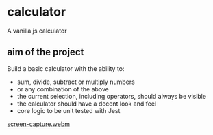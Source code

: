 # calculator

A vanilla js calculator

## aim of the project

Build a basic calculator with the ability to:

- sum, divide, subtract or multiply numbers
- or any combination of the above
- the current selection, including operators, should always be visible
- the calculator should have a decent look and feel
- core logic to be unit tested with Jest


[screen-capture.webm](https://user-images.githubusercontent.com/4947347/213432407-272b1fb0-644c-4189-b9b6-511546a7ed25.webm)
